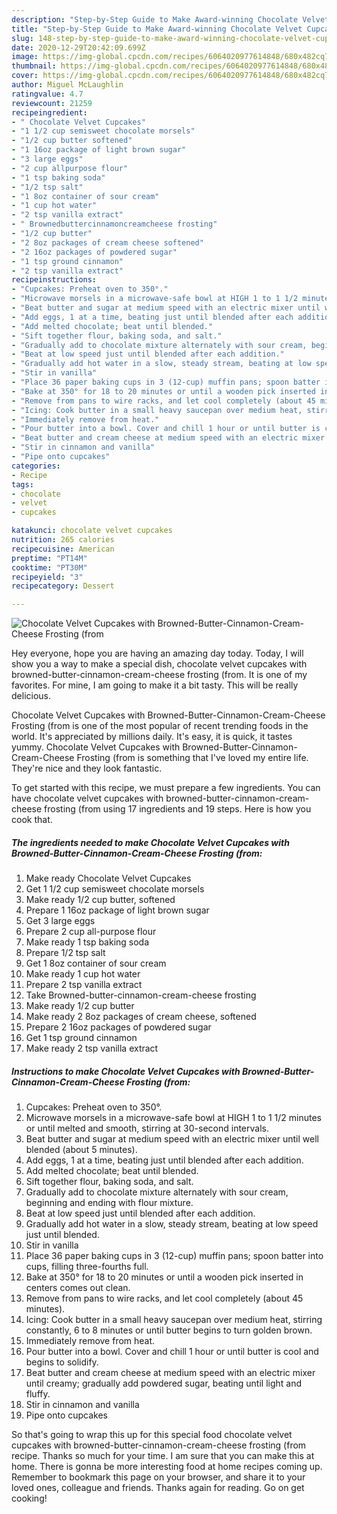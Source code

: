 ```yaml
---
description: "Step-by-Step Guide to Make Award-winning Chocolate Velvet Cupcakes with Browned-Butter-Cinnamon-Cream-Cheese Frosting (from"
title: "Step-by-Step Guide to Make Award-winning Chocolate Velvet Cupcakes with Browned-Butter-Cinnamon-Cream-Cheese Frosting (from"
slug: 148-step-by-step-guide-to-make-award-winning-chocolate-velvet-cupcakes-with-browned-butter-cinnamon-cream-cheese-frosting-from
date: 2020-12-29T20:42:09.699Z
image: https://img-global.cpcdn.com/recipes/6064020977614848/680x482cq70/chocolate-velvet-cupcakes-with-browned-butter-cinnamon-cream-cheese-frosting-from-recipe-main-photo.jpg
thumbnail: https://img-global.cpcdn.com/recipes/6064020977614848/680x482cq70/chocolate-velvet-cupcakes-with-browned-butter-cinnamon-cream-cheese-frosting-from-recipe-main-photo.jpg
cover: https://img-global.cpcdn.com/recipes/6064020977614848/680x482cq70/chocolate-velvet-cupcakes-with-browned-butter-cinnamon-cream-cheese-frosting-from-recipe-main-photo.jpg
author: Miguel McLaughlin
ratingvalue: 4.7
reviewcount: 21259
recipeingredient:
- " Chocolate Velvet Cupcakes"
- "1 1/2 cup semisweet chocolate morsels"
- "1/2 cup butter softened"
- "1 16oz package of light brown sugar"
- "3 large eggs"
- "2 cup allpurpose flour"
- "1 tsp baking soda"
- "1/2 tsp salt"
- "1 8oz container of sour cream"
- "1 cup hot water"
- "2 tsp vanilla extract"
- " Brownedbuttercinnamoncreamcheese frosting"
- "1/2 cup butter"
- "2 8oz packages of cream cheese softened"
- "2 16oz packages of powdered sugar"
- "1 tsp ground cinnamon"
- "2 tsp vanilla extract"
recipeinstructions:
- "Cupcakes: Preheat oven to 350°."
- "Microwave morsels in a microwave-safe bowl at HIGH 1 to 1 1/2 minutes or until melted and smooth, stirring at 30-second intervals."
- "Beat butter and sugar at medium speed with an electric mixer until well blended (about 5 minutes)."
- "Add eggs, 1 at a time, beating just until blended after each addition."
- "Add melted chocolate; beat until blended."
- "Sift together flour, baking soda, and salt."
- "Gradually add to chocolate mixture alternately with sour cream, beginning and ending with flour mixture."
- "Beat at low speed just until blended after each addition."
- "Gradually add hot water in a slow, steady stream, beating at low speed just until blended."
- "Stir in vanilla"
- "Place 36 paper baking cups in 3 (12-cup) muffin pans; spoon batter into cups, filling three-fourths full."
- "Bake at 350° for 18 to 20 minutes or until a wooden pick inserted in centers comes out clean."
- "Remove from pans to wire racks, and let cool completely (about 45 minutes)."
- "Icing: Cook butter in a small heavy saucepan over medium heat, stirring constantly, 6 to 8 minutes or until butter begins to turn golden brown."
- "Immediately remove from heat."
- "Pour butter into a bowl. Cover and chill 1 hour or until butter is cool and begins to solidify."
- "Beat butter and cream cheese at medium speed with an electric mixer until creamy; gradually add powdered sugar, beating until light and fluffy."
- "Stir in cinnamon and vanilla"
- "Pipe onto cupcakes"
categories:
- Recipe
tags:
- chocolate
- velvet
- cupcakes

katakunci: chocolate velvet cupcakes 
nutrition: 265 calories
recipecuisine: American
preptime: "PT14M"
cooktime: "PT30M"
recipeyield: "3"
recipecategory: Dessert

---
```



![Chocolate Velvet Cupcakes with Browned-Butter-Cinnamon-Cream-Cheese Frosting (from](https://img-global.cpcdn.com/recipes/6064020977614848/680x482cq70/chocolate-velvet-cupcakes-with-browned-butter-cinnamon-cream-cheese-frosting-from-recipe-main-photo.jpg)

Hey everyone, hope you are having an amazing day today. Today, I will show you a way to make a special dish, chocolate velvet cupcakes with browned-butter-cinnamon-cream-cheese frosting (from. It is one of my favorites. For mine, I am going to make it a bit tasty. This will be really delicious.

Chocolate Velvet Cupcakes with Browned-Butter-Cinnamon-Cream-Cheese Frosting (from is one of the most popular of recent trending foods in the world. It's appreciated by millions daily. It's easy, it is quick, it tastes yummy. Chocolate Velvet Cupcakes with Browned-Butter-Cinnamon-Cream-Cheese Frosting (from is something that I've loved my entire life. They're nice and they look fantastic.




To get started with this recipe, we must prepare a few ingredients. You can have chocolate velvet cupcakes with browned-butter-cinnamon-cream-cheese frosting (from using 17 ingredients and 19 steps. Here is how you cook that.

<!--inarticleads1-->

##### The ingredients needed to make Chocolate Velvet Cupcakes with Browned-Butter-Cinnamon-Cream-Cheese Frosting (from:

1. Make ready  Chocolate Velvet Cupcakes
1. Get 1 1/2 cup semisweet chocolate morsels
1. Make ready 1/2 cup butter, softened
1. Prepare 1 16oz package of light brown sugar
1. Get 3 large eggs
1. Prepare 2 cup all-purpose flour
1. Make ready 1 tsp baking soda
1. Prepare 1/2 tsp salt
1. Get 1 8oz container of sour cream
1. Make ready 1 cup hot water
1. Prepare 2 tsp vanilla extract
1. Take  Browned-butter-cinnamon-cream-cheese frosting
1. Make ready 1/2 cup butter
1. Make ready 2 8oz packages of cream cheese, softened
1. Prepare 2 16oz packages of powdered sugar
1. Get 1 tsp ground cinnamon
1. Make ready 2 tsp vanilla extract




<!--inarticleads2-->

##### Instructions to make Chocolate Velvet Cupcakes with Browned-Butter-Cinnamon-Cream-Cheese Frosting (from:

1. Cupcakes: Preheat oven to 350°.
1. Microwave morsels in a microwave-safe bowl at HIGH 1 to 1 1/2 minutes or until melted and smooth, stirring at 30-second intervals.
1. Beat butter and sugar at medium speed with an electric mixer until well blended (about 5 minutes).
1. Add eggs, 1 at a time, beating just until blended after each addition.
1. Add melted chocolate; beat until blended.
1. Sift together flour, baking soda, and salt.
1. Gradually add to chocolate mixture alternately with sour cream, beginning and ending with flour mixture.
1. Beat at low speed just until blended after each addition.
1. Gradually add hot water in a slow, steady stream, beating at low speed just until blended.
1. Stir in vanilla
1. Place 36 paper baking cups in 3 (12-cup) muffin pans; spoon batter into cups, filling three-fourths full.
1. Bake at 350° for 18 to 20 minutes or until a wooden pick inserted in centers comes out clean.
1. Remove from pans to wire racks, and let cool completely (about 45 minutes).
1. Icing: Cook butter in a small heavy saucepan over medium heat, stirring constantly, 6 to 8 minutes or until butter begins to turn golden brown.
1. Immediately remove from heat.
1. Pour butter into a bowl. Cover and chill 1 hour or until butter is cool and begins to solidify.
1. Beat butter and cream cheese at medium speed with an electric mixer until creamy; gradually add powdered sugar, beating until light and fluffy.
1. Stir in cinnamon and vanilla
1. Pipe onto cupcakes




So that's going to wrap this up for this special food chocolate velvet cupcakes with browned-butter-cinnamon-cream-cheese frosting (from recipe. Thanks so much for your time. I am sure that you can make this at home. There is gonna be more interesting food at home recipes coming up. Remember to bookmark this page on your browser, and share it to your loved ones, colleague and friends. Thanks again for reading. Go on get cooking!
